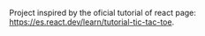 Project inspired by the oficial tutorial of react page: https://es.react.dev/learn/tutorial-tic-tac-toe.